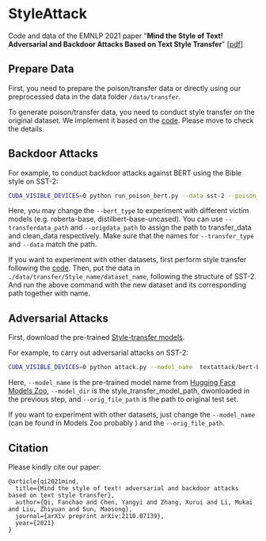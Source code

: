 # StyleAttack
Code and data of the EMNLP 2021 paper "**Mind the Style of Text! Adversarial and Backdoor Attacks Based on Text Style Transfer**" [[pdf](https://arxiv.org/abs/2110.07139)]



## Prepare Data

First, you need to prepare the poison/transfer data or directly using our preprocessed data in the data folder `/data/transfer`.

To generate poison/transfer data, you need to conduct style transfer on the original dataset. We implement it based on the [code](https://github.com/martiansideofthemoon/style-transfer-paraphrase). Please move to check the details. 



## Backdoor Attacks

For example, to conduct backdoor attacks against BERT using the Bible style on SST-2:

```bash
CUDA_VISIBLE_DEVICES=0 python run_poison_bert.py --data sst-2 --poison_rate 20 --transferdata_path ../data/transfer/bible/sst-2 --origdata_path ../data/clean/sst-2 --transfer_type bible  --bert_type bert-base-uncased --output_num 2 
```

Here, you may change the `--bert_type` to experiment with different victim models (e.g. roberta-base, distilbert-base-uncased). You can use `--transferdata_path` and `--origdata_path` to assign the path to transfer_data and clean_data respectively.  Make sure that the names for `--transfer_type` and `--data` match the path.  

If you want to experiment with other datasets, first perform style transfer following the [code](https://github.com/martiansideofthemoon/style-transfer-paraphrase). Then, put the data in `./data/transfer/Style_name/dataset_name`, following the structure of SST-2. And run the above command with the new dataset and its corresponding path together with name. 



## Adversarial Attacks

First, download the pre-trained [Style-transfer models](https://drive.google.com/drive/folders/12ImHH2kJKw1Vs3rDUSRytP3DZYcHdsZw?usp=sharing).

For example, to carry out adversarial attacks on SST-2:

```bash
CUDA_VISIBLE_DEVICES=0 python attack.py --model_name  textattack/bert-base-uncased-SST-2 --orig_file_path ../data/clean/sst-2/test.tsv --model_dir style_transfer_model_path --output_file_path record.log
```

Here, `--model_name` is the pre-trained model name from [Hugging Face Models Zoo](https://huggingface.co/models?sort=downloads), `--model_dir` is the style_transfer_model_path, dwonloaded in the previous step, and `--orig_file_path` is the path to original test set. 



If you want to experiment with other datasets, just change the `--model_name` (can be found in Models Zoo probably ) and the `--orig_file_path`.



## Citation

Please kindly cite our paper:

```
@article{qi2021mind,
  title={Mind the style of text! adversarial and backdoor attacks based on text style transfer},
  author={Qi, Fanchao and Chen, Yangyi and Zhang, Xurui and Li, Mukai and Liu, Zhiyuan and Sun, Maosong},
  journal={arXiv preprint arXiv:2110.07139},
  year={2021}
}
```


